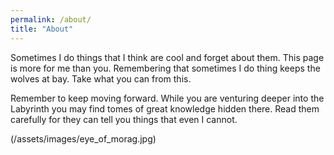 ```yaml
---
permalink: /about/
title: "About"
---
```


Sometimes I do things that I think are cool and forget about them. This page is more for me than you. Remembering that sometimes I do thing keeps the wolves at bay. Take what you can from this. 

Remember to keep moving forward. While you are venturing deeper into the Labyrinth you may find tomes of great knowledge hidden there. Read them carefully for they can tell you things that even I cannot.

(/assets/images/eye_of_morag.jpg)
